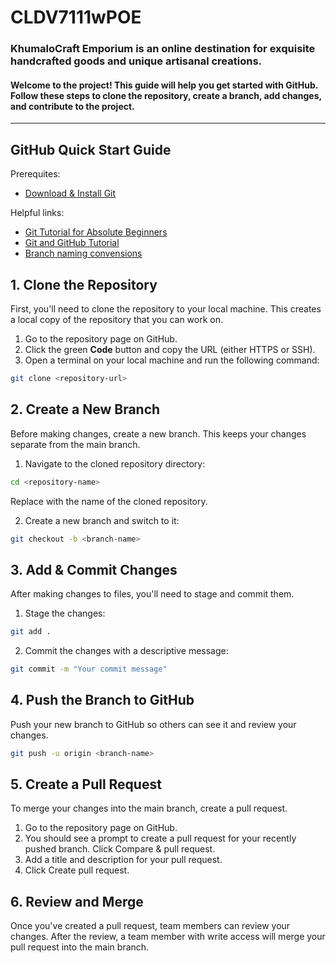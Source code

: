 # CLDV7111wPOE
### KhumaloCraft Emporium is an online destination for exquisite handcrafted goods and unique artisanal creations.
#### Welcome to the project! This guide will help you get started with GitHub. Follow these steps to clone the repository, create a branch, add changes, and contribute to the project.
---

## GitHub Quick Start Guide

Prerequites: 
- [Download & Install Git](https://git-scm.com/)

Helpful links:
- [Git Tutorial for Absolute Beginners](https://www.youtube.com/watch?v=CvUiKWv2-C0)
- [Git and GitHub Tutorial](https://www.freecodecamp.org/news/git-and-github-for-beginners/)
- [Branch naming convensions](https://medium.com/@abhay.pixolo/naming-conventions-for-git-branches-a-cheatsheet-8549feca2534)

## 1. Clone the Repository

First, you'll need to clone the repository to your local machine. This creates a local copy of the repository that you can work on.

1. Go to the repository page on GitHub.
2. Click the green **Code** button and copy the URL (either HTTPS or SSH).
3. Open a terminal on your local machine and run the following command:

```bash
git clone <repository-url>
```

## 2. Create a New Branch

Before making changes, create a new branch. This keeps your changes separate from the main branch.

1. Navigate to the cloned repository directory:

```bash
cd <repository-name>
```

Replace <repository-name> with the name of the cloned repository.

2. Create a new branch and switch to it:

```bash
git checkout -b <branch-name>
```


## 3. Add & Commit Changes

After making changes to files, you'll need to stage and commit them.

1. Stage the changes:

```bash
git add .
```

2. Commit the changes with a descriptive message:

```bash
git commit -m "Your commit message"
```

## 4. Push the Branch to GitHub
Push your new branch to GitHub so others can see it and review your changes.

```bash
git push -u origin <branch-name>
```

## 5. Create a Pull Request
To merge your changes into the main branch, create a pull request.

1. Go to the repository page on GitHub.
2. You should see a prompt to create a pull request for your recently pushed branch. Click Compare & pull request.
3. Add a title and description for your pull request.
4. Click Create pull request.

## 6. Review and Merge
Once you've created a pull request, team members can review your changes. After the review, a team member with write access will merge your pull request into the main branch.